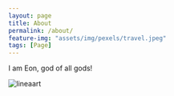 ```yaml
---
layout: page
title: About
permalink: /about/
feature-img: "assets/img/pexels/travel.jpeg"
tags: [Page]
---
```


I am Eon, god of all gods!
 
![lineaart](Eon0923/eon0923.github.io/assets/img/lineart.png)
